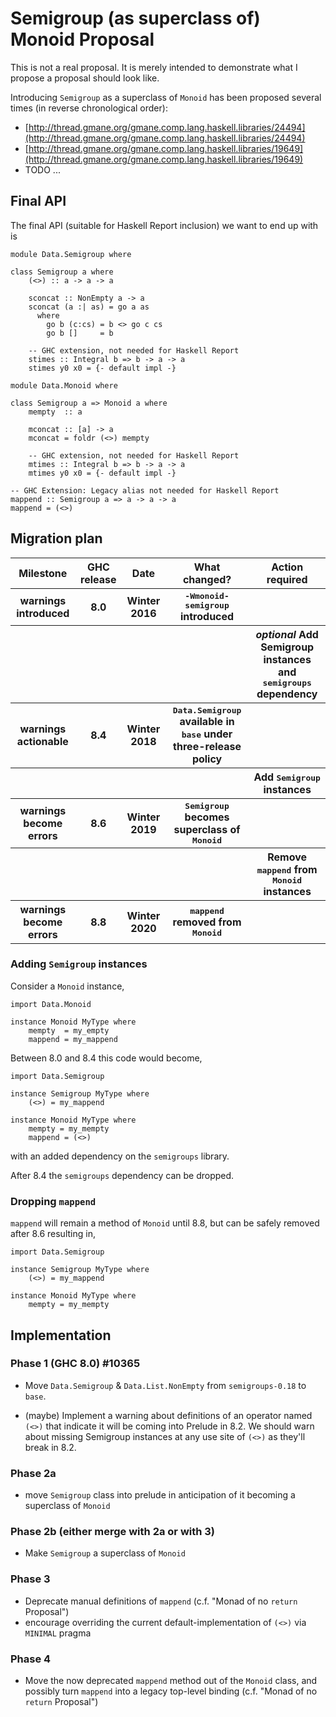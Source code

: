# Semigroup (as superclass of) Monoid Proposal


This is not a real proposal. It is merely intended to demonstrate what I propose a proposal should look like.


Introducing `Semigroup` as a superclass of `Monoid` has been proposed several times (in reverse chronological order):

- [http://thread.gmane.org/gmane.comp.lang.haskell.libraries/24494](http://thread.gmane.org/gmane.comp.lang.haskell.libraries/24494)
- [http://thread.gmane.org/gmane.comp.lang.haskell.libraries/19649](http://thread.gmane.org/gmane.comp.lang.haskell.libraries/19649)
- TODO ...

## Final API



The final API (suitable for Haskell Report inclusion) we want to end up with is


```
module Data.Semigroup where

class Semigroup a where
    (<>) :: a -> a -> a

    sconcat :: NonEmpty a -> a
    sconcat (a :| as) = go a as
      where
        go b (c:cs) = b <> go c cs
        go b []     = b

    -- GHC extension, not needed for Haskell Report
    stimes :: Integral b => b -> a -> a
    stimes y0 x0 = {- default impl -}
```

```
module Data.Monoid where

class Semigroup a => Monoid a where
    mempty  :: a

    mconcat :: [a] -> a
    mconcat = foldr (<>) mempty

    -- GHC extension, not needed for Haskell Report
    mtimes :: Integral b => b -> a -> a
    mtimes y0 x0 = {- default impl -}

-- GHC Extension: Legacy alias not needed for Haskell Report
mappend :: Semigroup a => a -> a -> a
mappend = (<>)
```

## Migration plan


<table><tr><th> <b>Milestone</b>            </th>
<th> <b>GHC release</b> </th>
<th> <b>Date</b>        </th>
<th> <b>What changed?</b>                                                 </th>
<th> <b>Action required</b>                                             
</th></tr>
<tr><th> <b>warnings introduced</b>    </th>
<th> 8.0               </th>
<th> Winter 2016       </th>
<th> <tt>-Wmonoid-semigroup</tt> introduced                                     </th>
<th>                                                                   
</th></tr>
<tr><th>                            </th>
<th>                   </th>
<th>                   </th>
<th>                                                                     </th>
<th> <i>optional</i> Add Semigroup instances  and <tt>semigroups</tt> dependency 
</th></tr>
<tr><th> <b>warnings actionable</b>    </th>
<th> 8.4               </th>
<th> Winter 2018       </th>
<th> <tt>Data.Semigroup</tt> available in <tt>base</tt> under three-release policy     </th>
<th>                                                                   
</th></tr>
<tr><th>                            </th>
<th>                   </th>
<th>                   </th>
<th>                                                                     </th>
<th> Add <tt>Semigroup</tt> instances                                         
</th></tr>
<tr><th> <b>warnings become errors</b> </th>
<th> 8.6               </th>
<th> Winter 2019       </th>
<th> <tt>Semigroup</tt> becomes superclass of <tt>Monoid</tt>                          </th>
<th>                                                                   
</th></tr>
<tr><th>                            </th>
<th>                   </th>
<th>                   </th>
<th>                                                                     </th>
<th> Remove <tt>mappend</tt> from <tt>Monoid</tt> instances                          
</th></tr>
<tr><th> <b>warnings become errors</b> </th>
<th> 8.8               </th>
<th> Winter 2020       </th>
<th> <tt>mappend</tt> removed from <tt>Monoid</tt>                                     </th>
<th>                                                                   
</th></tr></table>


### Adding `Semigroup` instances



Consider a `Monoid` instance,


```
import Data.Monoid

instance Monoid MyType where
    mempty  = my_empty
    mappend = my_mappend
```


Between 8.0 and 8.4 this code would become,


```
import Data.Semigroup

instance Semigroup MyType where
    (<>) = my_mappend

instance Monoid MyType where
    mempty = my_mempty
    mappend = (<>)
```


with an added dependency on the `semigroups` library.



After 8.4 the `semigroups` dependency can be dropped.


### Dropping `mappend`



`mappend` will remain a method of `Monoid` until 8.8, but can be safely removed after 8.6 resulting in,


```
import Data.Semigroup

instance Semigroup MyType where
    (<>) = my_mappend

instance Monoid MyType where
    mempty = my_mempty
```

## Implementation

### Phase 1 (GHC 8.0)  #10365

- Move `Data.Semigroup` & `Data.List.NonEmpty` from `semigroups-0.18` to `base`.

- (maybe) Implement a warning about definitions of an operator named `(<>)` that indicate it will be coming into Prelude in 8.2. We should warn about missing Semigroup instances at any use site of `(<>)` as they'll break in 8.2.

### Phase 2a

- move `Semigroup` class into prelude in anticipation of it becoming a superclass of `Monoid`

### Phase 2b (either merge with 2a or with 3)

- Make `Semigroup` a superclass of `Monoid`

### Phase 3

- Deprecate manual definitions of `mappend` (c.f. "Monad of no `return` Proposal") 
- encourage overriding the current default-implementation of `(<>)` via `MINIMAL` pragma

### Phase 4

- Move the now deprecated `mappend` method out of the `Monoid` class, and possibly turn `mappend` into a legacy top-level binding (c.f. "Monad of no `return` Proposal")
